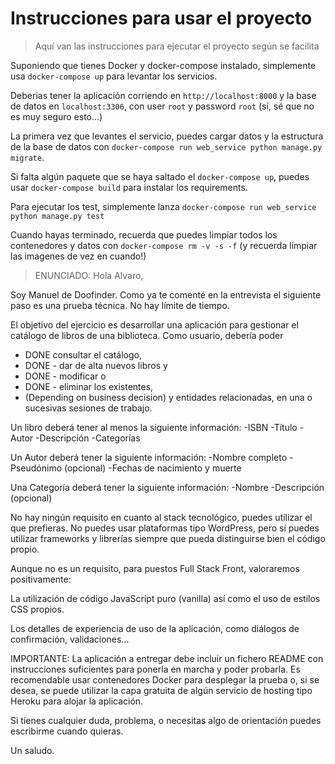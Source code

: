 # Instrucciones para usar el proyecto
> Aquí van las instrucciones para ejecutar el proyecto según se facilita

Suponiendo que tienes Docker y docker-compose instalado, simplemente usa
`docker-compose up` para levantar los servicios.

Deberias tener la aplicación corriendo en `http://localhost:8000`
y la base de datos en `localhost:3306`, con user `root` y password `root` (sí, sé que no es muy seguro esto...)

La primera vez que levantes el servicio, puedes cargar datos y la estructura de la base de datos con `docker-compose run web_service python manage.py migrate`.

Si falta algún paquete que se haya saltado el `docker-compose up`, puedes usar `docker-compose build` para instalar los requirements.

Para ejecutar los test, simplemente lanza `docker-compose run web_service python manage.py test`

Cuando hayas terminado, recuerda que puedes limpiar todos los contenedores y datos con `docker-compose rm -v -s -f` (y recuerda limpiar las imagenes de vez en cuando!)


>ENUNCIADO:
Hola Alvaro,

Soy Manuel de Doofinder. Como ya te comenté en la entrevista el siguiente paso es una prueba técnica. No hay límite de tiempo.

El objetivo del ejercicio es desarrollar una aplicación para gestionar el catálogo de libros de una biblioteca. 
Como usuario, debería poder 

- DONE consultar el catálogo, 
- DONE - dar de alta nuevos libros y 
- DONE - modificar o 
- DONE - eliminar los existentes, 
- (Depending on business decision) y entidades relacionadas, en una o sucesivas sesiones de trabajo.

Un libro deberá tener al menos la siguiente información:
-ISBN
-Título
-Autor
-Descripción
-Categorías

Un Autor deberá tener la siguiente información:
-Nombre completo
-Pseudónimo (opcional)
-Fechas de nacimiento y muerte

Una Categoría deberá tener la siguiente información:
-Nombre
-Descripción (opcional)

No hay ningún requisito en cuanto al stack tecnológico, puedes utilizar el que prefieras. No puedes usar plataformas tipo WordPress, pero sí puedes utilizar frameworks y librerías siempre que pueda distinguirse bien el código propio.

Aunque no es un requisito, para puestos Full Stack Front, valoraremos positivamente:

La utilización de código JavaScript puro (vanilla) así como el uso de estilos CSS propios.

Los detalles de experiencia de uso de la aplicación, como diálogos de confirmación, validaciones…

IMPORTANTE: La aplicación a entregar debe incluir un fichero README con instrucciones suficientes para ponerla en marcha y poder probarla. Es recomendable usar contenedores Docker para desplegar la prueba o, si se desea, se puede utilizar la capa gratuita de algún servicio de hosting tipo Heroku para alojar la aplicación.

Si tienes cualquier duda, problema, o necesitas algo de orientación puedes escribirme cuando quieras.

Un saludo.

